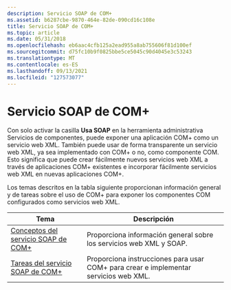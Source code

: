 ```yaml
---
description: Servicio SOAP de COM+
ms.assetid: b6287cbe-9870-464e-82de-090cd16c108e
title: Servicio SOAP de COM+
ms.topic: article
ms.date: 05/31/2018
ms.openlocfilehash: eb6aac4cfb125a2ead955a8ab755606f81d100ef
ms.sourcegitcommit: d75fc10b9f0825bbe5ce5045c90d4045e3c53243
ms.translationtype: MT
ms.contentlocale: es-ES
ms.lasthandoff: 09/13/2021
ms.locfileid: "127573077"
---
```

# <a name="com-soap-service"></a>Servicio SOAP de COM+

Con solo activar la casilla **Usa SOAP** en la herramienta administrativa Servicios de componentes, puede exponer una aplicación COM+ como un servicio web XML. También puede usar de forma transparente un servicio web XML, ya sea implementado con COM+ o no, como componente COM. Esto significa que puede crear fácilmente nuevos servicios web XML a través de aplicaciones COM+ existentes e incorporar fácilmente servicios web XML en nuevas aplicaciones COM+.

Los temas descritos en la tabla siguiente proporcionan información general y de tareas sobre el uso de COM+ para exponer los componentes COM configurados como servicios web XML.



| Tema                                                                   | Descripción                                                                            |
|-------------------------------------------------------------------------|----------------------------------------------------------------------------------------|
| [Conceptos del servicio SOAP de COM+](com--soap-service-concepts.md)<br/> | Proporciona información general sobre los servicios web XML y SOAP.<br/>                          |
| [Tareas del servicio SOAP de COM+](com--soap-service-tasks.md)<br/>       | Proporciona instrucciones para usar COM+ para crear e implementar servicios web XML.<br/> |



 

 

 




